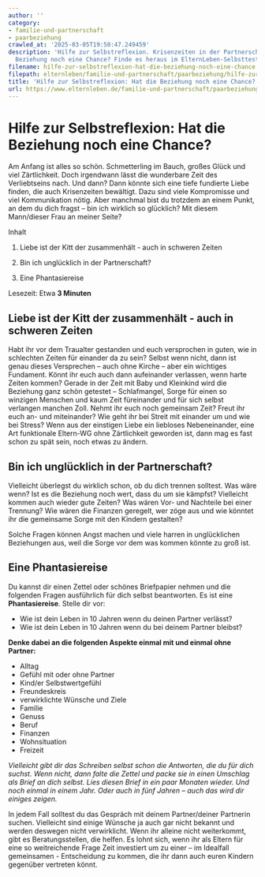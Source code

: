 ```yaml
---
author: ''
category:
- familie-und-partnerschaft
- paarbeziehung
crawled_at: '2025-03-05T19:50:47.249459'
description: 'Hilfe zur Selbstreflexion. Krisenzeiten in der Partnerschaft: Hat meine
  Beziehung noch eine Chance? Finde es heraus im ElternLeben-Selbsttest'
filename: hilfe-zur-selbstreflexion-hat-die-beziehung-noch-eine-chance.md
filepath: elternleben/familie-und-partnerschaft/paarbeziehung/hilfe-zur-selbstreflexion-hat-die-beziehung-noch-eine-chance.md
title: 'Hilfe zur Selbstreflexion: Hat die Beziehung noch eine Chance?'
url: https://www.elternleben.de/familie-und-partnerschaft/paarbeziehung/hilfe-zur-selbstreflexion-hat-die-beziehung-noch-eine-chance/
---
```


#  Hilfe zur Selbstreflexion: Hat die Beziehung noch eine Chance?

Am Anfang ist alles so schön. Schmetterling im Bauch, großes Glück und viel
Zärtlichkeit. Doch irgendwann lässt die wunderbare Zeit des Verliebtseins
nach. Und dann? Dann könnte sich eine tiefe fundierte Liebe finden, die auch
Krisenzeiten bewältigt. Dazu sind viele Kompromisse und viel Kommunikation
nötig. Aber manchmal bist du trotzdem an einem Punkt, an dem du dich fragst –
bin ich wirklich so glücklich? Mit diesem Mann/dieser Frau an meiner Seite?

Inhalt

1. Liebe ist der Kitt der zusammenhält - auch in schweren Zeiten

2. Bin ich unglücklich in der Partnerschaft?

3. Eine Phantasiereise

Lesezeit: Etwa **3 Minuten**



##  Liebe ist der Kitt der zusammenhält - auch in schweren Zeiten

Habt ihr vor dem Traualter gestanden und euch versprochen in guten, wie in
schlechten Zeiten für einander da zu sein? Selbst wenn nicht, dann ist genau
dieses Versprechen – auch ohne Kirche – aber ein wichtiges Fundament. Könnt
ihr euch auch dann aufeinander verlassen, wenn harte Zeiten kommen? Gerade in
der Zeit mit Baby und Kleinkind wird die Beziehung ganz schön getestet –
Schlafmangel, Sorge für einen so winzigen Menschen und kaum Zeit füreinander
und für sich selbst verlangen manchen Zoll. Nehmt ihr euch noch gemeinsam
Zeit? Freut ihr euch an- und miteinander? Wie geht ihr bei Streit mit einander
um und wie bei Stress? Wenn aus der einstigen Liebe ein liebloses
Nebeneinander, eine Art funktionale Eltern-WG ohne Zärtlichkeit geworden ist,
dann mag es fast schon zu spät sein, noch etwas zu ändern.

##  Bin ich unglücklich in der Partnerschaft?

Vielleicht überlegst du wirklich schon, ob du dich trennen solltest. Was wäre
wenn? Ist es die Beziehung noch wert, dass du um sie kämpfst? Vielleicht
kommen auch wieder gute Zeiten? Was wären Vor- und Nachteile bei einer
Trennung? Wie wären die Finanzen geregelt, wer zöge aus und wie könntet ihr
die gemeinsame Sorge mit den Kindern gestalten?

Solche Fragen können Angst machen und viele harren in unglücklichen
Beziehungen aus, weil die Sorge vor dem was kommen könnte zu groß ist.

##  Eine Phantasiereise

Du kannst dir einen Zettel oder schönes Briefpapier nehmen und die folgenden
Fragen ausführlich für dich selbst beantworten. Es ist eine
**Phantasiereise**. Stelle dir vor:

  * Wie ist dein Leben in 10 Jahren wenn du deinen Partner verlässt?
  * Wie ist dein Leben in 10 Jahren wenn du bei deinem Partner bleibst?

**Denke dabei an die folgenden Aspekte einmal mit und einmal ohne Partner:**

  * Alltag
  * Gefühl mit oder ohne Partner
  * Kind/er Selbstwertgefühl
  * Freundeskreis
  * verwirklichte Wünsche und Ziele 
  * Familie 
  * Genuss
  * Beruf
  * Finanzen
  * Wohnsituation
  * Freizeit

 _Vielleicht gibt dir das Schreiben selbst schon die Antworten, die du für
dich suchst. Wenn nicht, dann falte die Zettel und packe sie in einen Umschlag
als Brief an dich selbst. Lies diesen Brief in ein paar Monaten wieder. Und
noch einmal in einem Jahr. Oder auch in fünf Jahren – auch das wird dir
einiges zeigen._

In jedem Fall solltest du das Gespräch mit deinem Partner/deiner Partnerin
suchen. Vielleicht sind einige Wünsche ja auch gar nicht bekannt und werden
deswegen nicht verwirklicht. Wenn ihr alleine nicht weiterkommt, gibt es
Beratungsstellen, die helfen. Es lohnt sich, wenn ihr als Eltern für eine so
weitreichende Frage Zeit investiert um zu einer – im Idealfall gemeinsamen -
Entscheidung zu kommen, die ihr dann auch euren Kindern gegenüber vertreten
könnt.

